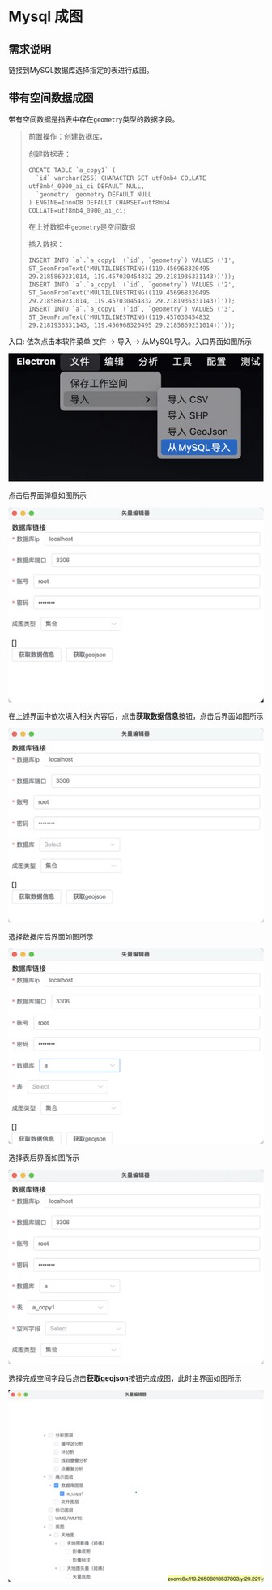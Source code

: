 # Mysql 成图

## 需求说明
链接到MySQL数据库选择指定的表进行成图。

## 带有空间数据成图

带有空间数据是指表中存在`geometry`类型的数据字段。

>   前置操作：创建数据库，
>
>   创建数据表：
>
>   ```
>   CREATE TABLE `a_copy1` (
>     `id` varchar(255) CHARACTER SET utf8mb4 COLLATE utf8mb4_0900_ai_ci DEFAULT NULL,
>     `geometry` geometry DEFAULT NULL
>   ) ENGINE=InnoDB DEFAULT CHARSET=utf8mb4 COLLATE=utf8mb4_0900_ai_ci;
>   ```
>
>   在上述数据中`geometry`是空间数据
>
>   插入数据：
>
>   ```
>   INSERT INTO `a`.`a_copy1` (`id`, `geometry`) VALUES ('1', ST_GeomFromText('MULTILINESTRING((119.456968320495 29.2185869231014, 119.457030454832 29.2181936331143))'));
>   INSERT INTO `a`.`a_copy1` (`id`, `geometry`) VALUES ('2', ST_GeomFromText('MULTILINESTRING((119.456968320495 29.2185869231014, 119.457030454832 29.2181936331143))'));
>   INSERT INTO `a`.`a_copy1` (`id`, `geometry`) VALUES ('3', ST_GeomFromText('MULTILINESTRING((119.457030454832 29.2181936331143, 119.456968320495 29.2185869231014))'));
>   ```
>
>   



入口: 依次点击本软件菜单 文件 -> 导入 -> 从MySQL导入。入口界面如图所示

![image-20230612181212378](images/image-20230612181212378.png)



点击后界面弹框如图所示

![image-20230612181246246](images/image-20230612181246246.png)

在上述界面中依次填入相关内容后，点击**获取数据信息**按钮，点击后界面如图所示

![image-20230612181329707](images/image-20230612181329707.png)

选择数据库后界面如图所示

![image-20230612181349686](images/image-20230612181349686.png)

选择表后界面如图所示

![image-20230612181412903](images/image-20230612181412903.png)

选择完成空间字段后点击**获取geojson**按钮完成成图，此时主界面如图所示

![image-20230612181445977](images/image-20230612181445977.png)
